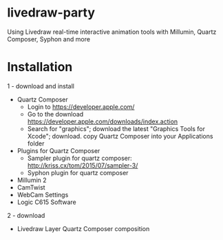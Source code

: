 # livedraw-party
Using Livedraw real-time interactive animation tools with Millumin, Quartz Composer, Syphon and more

# Installation
1 - download and install 
  * Quartz Composer
    * Login to https://developer.apple.com/
    * Go to the download https://developer.apple.com/downloads/index.action
    * Search for "graphics"; download the latest "Graphics Tools for Xcode"; download. copy Quartz Composer into your Applications folder 
  * Plugins for Quartz Composer
    * Sampler plugin for quartz composer: http://kriss.cx/tom/2015/07/sampler-3/
    * Syphon plugin for quartz composer
  * Millumin 2
  * CamTwist 
  * WebCam Settings
  * Logic C615 Software
  
2 - download
  * Livedraw Layer Quartz Composer composition

